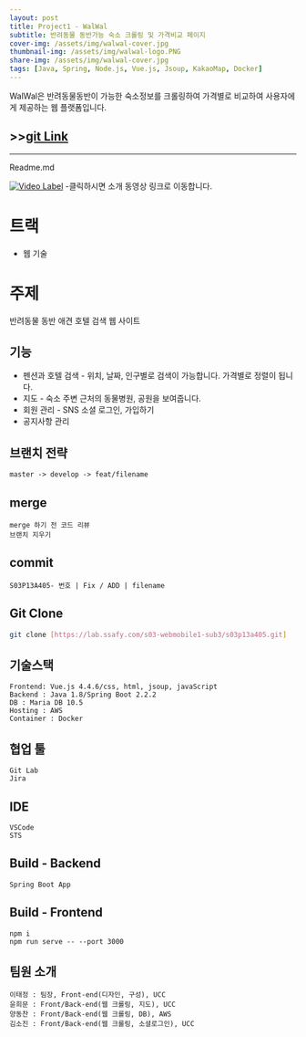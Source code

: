 ```yaml
---
layout: post
title: Project1 - WalWal
subtitle: 반려동물 동반가능 숙소 크롤링 및 가격비교 페이지 
cover-img: /assets/img/walwal-cover.jpg
thumbnail-img: /assets/img/walwal-logo.PNG
share-img: /assets/img/walwal-cover.jpg
tags: [Java, Spring, Node.js, Vue.js, Jsoup, KakaoMap, Docker]
---
```


WalWal은 반려동물동반이 가능한 숙소정보를 크롤링하여 가격별로 비교하여 사용자에게 제공하는 웹 플랫폼입니다.  

## >>[git Link](https://github.com/YoonHeeMoon/walwalProject)

---
Readme.md  

[![Video Label](http://img.youtube.com/vi/_XDtZSNFNEE/0.jpg)](https://youtu.be/_XDtZSNFNEE?t=58)
-클릭하시면 소개 동영상 링크로 이동합니다.

# 트랙 
- 웹 기술

# 주제
반려동물 동반 애견 호텔 검색 웹 사이트

## 기능

- 펜션과 호텔 검색 - 위치, 날짜, 인구별로 검색이 가능합니다. 가격별로 정렬이 됩니다.
- 지도 - 숙소 주변 근처의 동물병원, 공원을 보여줍니다.
- 회원 관리 -  SNS 소셜 로그인, 가입하기
- 공지사항 관리

## 브랜치 전략
```
master -> develop -> feat/filename
```

## merge
```
merge 하기 전 코드 리뷰
브랜치 지우기
```

## commit
```
S03P13A405- 번호 | Fix / ADD | filename
```

## Git Clone

```bash
git clone [https://lab.ssafy.com/s03-webmobile1-sub3/s03p13a405.git]
```

## 기술스택

```
Frontend: Vue.js 4.4.6/css, html, jsoup, javaScript
Backend : Java 1.8/Spring Boot 2.2.2
DB : Maria DB 10.5
Hosting : AWS
Container : Docker
```

## 협업 툴
```
Git Lab
Jira
```

## IDE
```
VSCode
STS
```

## Build - Backend
```
Spring Boot App
```
## Build - Frontend
```
npm i
npm run serve -- --port 3000
```

## 팀원 소개
```
이태정 : 팀장, Front-end(디자인, 구성), UCC
윤희문 : Front/Back-end(웹 크롤링, 지도), UCC
양동찬 : Front/Back-end(웹 크롤링, DB), AWS
김소진 : Front/Back-end(웹 크롤링, 소셜로그인), UCC
```

